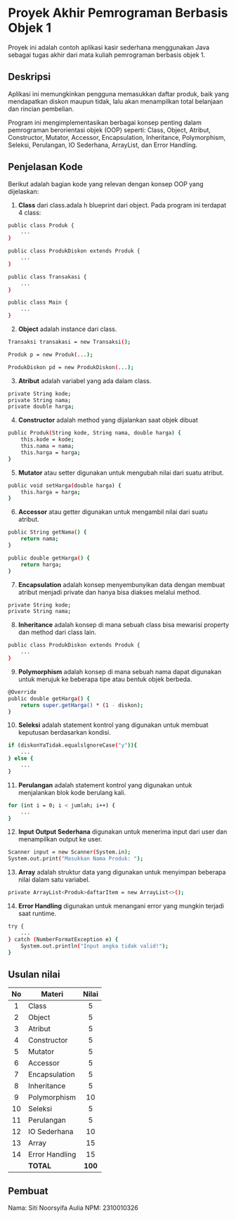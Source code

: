 # Proyek Akhir Pemrograman Berbasis Objek 1

Proyek ini adalah contoh aplikasi kasir sederhana menggunakan Java sebagai tugas akhir dari mata kuliah pemrograman berbasis objek 1.

## Deskripsi

Aplikasi ini memungkinkan pengguna memasukkan daftar produk, baik yang mendapatkan diskon maupun tidak, lalu akan menampilkan total belanjaan dan rincian pembelian.

Program ini mengimplementasikan berbagai konsep penting dalam pemrograman berorientasi objek (OOP) seperti:
Class, Object, Atribut, Constructor, Mutator, Accessor, Encapsulation, Inheritance, Polymorphism, Seleksi, Perulangan, IO Sederhana, ArrayList, dan Error Handling.

## Penjelasan Kode

Berikut adalah bagian kode yang relevan dengan konsep OOP yang dijelaskan:

1. **Class** dari class.adala h blueprint dari object. Pada program ini terdapat 4 class:

```bash
public class Produk {
    ...
}

public class ProdukDiskon extends Produk {
    ...
}

public class Transakasi {
    ...
}

public class Main {
    ...
}
```

2. **Object** adalah instance dari class. 

```bash
Transaksi transakasi = new Transaksi();

Produk p = new Produk(...);

ProdukDiskon pd = new ProdukDiskon(...);
```

3. **Atribut** adalah variabel yang ada dalam class.

```bash
private String kode;
private String nama;
private double harga;
```

4. **Constructor** adalah method yang dijalankan saat objek dibuat
```bash
public Produk(String kode, String nama, double harga) {
    this.kode = kode;
    this.nama = nama;
    this.harga = harga;
}

```

5. **Mutator** atau setter digunakan untuk mengubah nilai dari suatu atribut.

```bash
public void setHarga(double harga) {
    this.harga = harga;
}

```

6. **Accessor** atau getter digunakan untuk mengambil nilai dari suatu atribut. 
```bash
public String getNama() {
    return nama;
}

public double getHarga() {
    return harga;
}
```

7. **Encapsulation** adalah konsep menyembunyikan data dengan membuat atribut menjadi private dan hanya bisa diakses melalui method. 

```bash
private String kode;
private String nama;
```

8. **Inheritance** adalah konsep di mana sebuah class bisa mewarisi property dan method dari class lain.

```bash
public class ProdukDiskon extends Produk {
    ...
}
```

9. **Polymorphism** adalah konsep di mana sebuah nama dapat digunakan untuk merujuk ke beberapa tipe atau bentuk objek berbeda.

```bash
@Override
public double getHarga() {
    return super.getHarga() * (1 - diskon);
}
```

10. **Seleksi** adalah statement kontrol yang digunakan untuk membuat keputusan berdasarkan kondisi.

```bash
if (diskonYaTidak.equalslgnoreCase("y")){
    ...
} else {
    ...
}
```

11. **Perulangan** adalah statement kontrol yang digunakan untuk menjalankan blok kode berulang kali.

```bash
for (int i = 0; i < jumlah; i++) {
    ...
}
```

12. **Input Output Sederhana** digunakan untuk menerima input dari user dan menampilkan output ke user. 

```bash
Scanner input = new Scanner(System.in);
System.out.print("Masukkan Nama Produk: ");
```

13. **Array** adalah struktur data yang digunakan untuk menyimpan beberapa nilai dalam satu variabel.
```bash
private ArrayList<Produk>daftarItem = new ArrayList<>();
```

14. **Error Handling** digunakan untuk menangani error yang mungkin terjadi saat runtime. 

```bash
try {
    ...
} catch (NumberFormatException e) {
    System.out.println("Input angka tidak valid!");
}

```

## Usulan nilai

| No  | Materi         |  Nilai  |
| :-: | -------------- | :-----: |
|  1  | Class          |    5    |
|  2  | Object         |    5    |
|  3  | Atribut        |    5    |
|  4  | Constructor    |    5    |
|  5  | Mutator        |    5    |
|  6  | Accessor       |    5    |
|  7  | Encapsulation  |    5    |
|  8  | Inheritance    |    5    |
|  9  | Polymorphism   |   10    |
| 10  | Seleksi        |    5    |
| 11  | Perulangan     |    5    |
| 12  | IO Sederhana   |   10    |
| 13  | Array          |   15    |
| 14  | Error Handling |   15    |
|     | **TOTAL**      | **100** |

## Pembuat

Nama: Siti Noorsyifa Aulia
NPM: 2310010326
